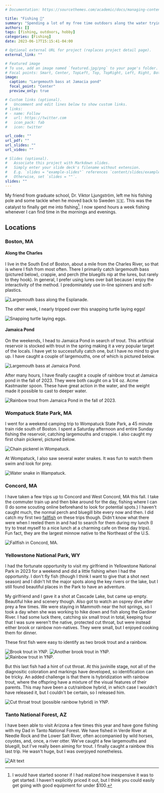 ```yaml
---
# Documentation: https://sourcethemes.com/academic/docs/managing-content/

title: "Fishing 🎣"
summary: "Spending a lot of my free time outdoors along the water trying to trick fish."
authors: []
tags: [fishing, outdoors, hobby]
categories: [Fishing]
date: 2023-06-17T15:15:41-04:00

# Optional external URL for project (replaces project detail page).
external_link: ""

# Featured image
# To use, add an image named `featured.jpg/png` to your page's folder.
# Focal points: Smart, Center, TopLeft, Top, TopRight, Left, Right, BottomLeft, Bottom, BottomRight.
image:
  caption: "Largemouth bass at Jamacia pond"
  focal_point: "Center"
  preview_only: true

# Custom links (optional).
#   Uncomment and edit lines below to show custom links.
# links:
# - name: Follow
#   url: https://twitter.com
#   icon_pack: fab
#   icon: twitter

url_code: ""
url_pdf: ""
url_slides: ""
url_video: ""

# Slides (optional).
#   Associate this project with Markdown slides.
#   Simply enter your slide deck's filename without extension.
#   E.g. `slides = "example-slides"` references `content/slides/example-slides.md`.
#   Otherwise, set `slides = ""`.
slides: ""
---
```


My friend from graduate school, Dr. Viktor Ljungström, left me his fishing pole and some tackle when he moved back to Sweden 🇸🇪.
This was the catalyst to finally get me into fishing[^1].
I now spend hours a week fishing whenever I can find time in the mornings and evenings.

[^1]: I would have started sooner if I had realized how inexpensive it was to get started. I haven't explicitly priced it out, but I think you could easily get going with good equipment for under $100.

## Locations

### Boston, MA

#### Along the Charles

I live in the South End of Boston, about a mile from the Charles River, so that is where I fish from most often.
There I primarily catch largemouth bass (pictured below), crappie, and perch (the bluegills nip at the lures, but rarely to they hook).
In general, I prefer using lures over bait because I enjoy the interactivity of the method.
I predominately use in-line spinners and soft-plastics.

![Largemouth bass along the Esplanade.](assets/2023_charles-river/largemouth-bass.jpg)

The other week, I nearly tripped over this snapping turtle laying eggs!

![Snapping turtle laying eggs.](assets/2023_charles-river/snapping-turtle-eggs.jpg)

#### Jamaica Pond

On the weekends, I head to Jamaica Pond in search of trout.
This artificial reservoir is stocked with trout in the spring making it a very popular target of the locals.
I have yet to successfully catch one, but I have no mind to give up.
I have caught a couple of largemouths, one of which is pictured below.

![Largemouth bass at Jamaica Pond.](assets/2023_jamaica-pond/largemouth-bass.jpg)

After many hours, I have finally caught a couple of rainbow trout at Jamaica pond in the fall of 2023.
They were both caught on a 1/4 oz. Acme Kastmaster spoon.
These have great action in the water, and the weight made it possible to cast to deeper water.

![Rainbow trout from Jamaica Pond in the fall of 2023.](assets/2023_jamaica-pond/2023-10-27_rainbow.jpeg)

### Wompatuck State Park, MA

I went for a weekend camping trip to Wompatuck State Park, a 45 minute train ride south of Boston.
I spent a Saturday afternoon and entire Sunday fishing the reservoir, catching largemouths and crappie.
I also caught my first chain pickerel, pictured below.

![Chain pickerel in Wompatuck.](assets/2023_wompatuck/chain-pickerel.jpg)

At Wompatuck, I also saw several water snakes.
It was fun to watch them swim and look for prey.

![Water snake in Wampatuck.](assets/2023_wompatuck/water-snake.jpg)

### Concord, MA

I have taken a few trips up to Concord and West Concord, MA this fall.
I take the commuter train up and then bike around for the day, fishing where I can (I do some scouting online beforehand to look for potential spots.)
I haven't caught much, the normal perch and bluegill bite every now and then.
I did catch my first two [fallfish](https://dwr.virginia.gov/blog/fallfish-little-tarpon-of-the-commonwealth/) on these trips though.
Didn't know what there were when I reeled them in and had to search for them during my lunch (I try to treat myself to a nice lunch at a charming cafe on these day trips).
Fun fact, they are the largest minnow native to the Northeast of the U.S.

![Fallfish in Concord, MA.](assets/2023_concord/2023-10-15_fallfish.jpeg)

### Yellowstone National Park, WY

I had the fortunate opportunity to visit my girlfriend in Yellowstone National Park in 2023 for a weekend and did a little fishing when I had the opportunity.
I don't fly fish (though I think I want to give that a shot next season) and I didn't hit the major spots along the key rivers or the lake, but I still found beautiful places in the Park to have an adventure.

My girlfriend and I gave it a shot at Cascade Lake, but came up empty.
Beautiful hike and scenery though.
Also got to watch an osprey dive after prey a few times.
We were staying in Mammoth near the hot springs, so I took a day when she was working to hike down and fish along the Gardiner River.
I had some luck there, catching six small trout in total, keeping four that I was sure weren't the native, protected cut throat, but were instead either brook or rainbow non-natives.
They were small, but I enjoyed cooking them for dinner.

These first fish were easy to identify as two brook trout and a rainbow.

![Brook trout in YNP.](assets/2023_yellowstone/2023-08-28_brook-1.jpeg)
![Another brook trout in YNP.](assets/2023_yellowstone/2023-08-28_brook-2.jpeg)
![Rainbow trout in YNP.](assets/2023_yellowstone/2023-08-28_rainbow.jpeg)

But this last fish had a hint of cut throat.
At this juvinille stage, not all of the diagnositic coloration and markings have developed, so identification can be tricky.
An added challenge is that there is hybridization with rainbow trout, where the offspring have a mixture of the visual features of their parents.
This may have been a cut/rainbow hybrid, in which case I wouldn't have released it, but I couldn't be certain, so I released him.

![Cut throat trout (possible rainbow hybrid) in YNP.](assets/2023_yellowstone/2023-08-28_possible-cut.jpeg)

### Tanto National Forest, AZ

I have been able to visit Arizona a few times this year and have gone fishing with my Dad in Tanto National Forest.
We have fished in Verde River at Needle Rock and the Lower Salt River, often accompanied by wild horses, coyotes, and, once, a river otter.
We've caught a few largemouths and bluegill, but I've really been aiming for trout.
I finally caught a rainbow this last trip.
He wasn't huge, but I was overjoyed nonetheless.

![Alt text](assets/2023_arizona/2023-11-27_rainbow.jpeg)
